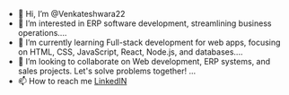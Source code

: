 - 👋 Hi, I’m @Venkateshwara22
- 👀 I’m interested in ERP software development, streamlining business operations....
- 🌱 I’m currently learning Full-stack development for web apps, focusing on HTML, CSS, JavaScript, React, Node.js, and databases....
- 💞️ I’m looking to collaborate on Web development, ERP systems, and sales projects. Let's solve problems together! ...
- 📫 How to reach me <a href="https://www.linkedin.com/in/venkateshwara-ists">LinkedIN</a>

<!---
Venkateshwara22/Venkateshwara22 is a ✨ special ✨ repository because its `README.md` (this file) appears on your GitHub profile.
You can click the Preview link to take a look at your changes.
--->
